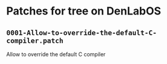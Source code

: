 # Patches for tree on DenLabOS

## `0001-Allow-to-override-the-default-C-compiler.patch`

Allow to override the default C compiler


